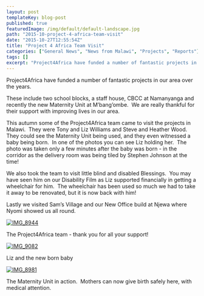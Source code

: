```yaml
---
layout: post
templateKey: blog-post
published: true
featuredImage: /img/default/default-landscape.jpg
path: "2015-10-project-4-africa-team-visit"
date: "2015-10-27T12:55:54Z"
title: "Project 4 Africa Team Visit"
categories: ["General News", "News from Malawi", "Projects", "Reports"]
tags: []
excerpt: "Project4Africa have funded a number of fantastic projects in our area over the years.These include ..."
---
```


Project4Africa have funded a number of fantastic projects in our area over the years.

These include two school blocks, a staff house, CBCC at Namanyanga and recently the new Maternity Unit at M’bang’ombe.  We are really thankful for their support with improving lives in our area.

This autumn some of the Project4Africa team came to visit the projects in Malawi.  They were Tony and Liz Williams and Steve and Heather Wood.  They could see the Maternity Unit being used, and they even witnessed a baby being born.  In one of the photos you can see Liz holding her.  The photo was taken only a few minutes after the baby was born - in the corridor as the delivery room was being tiled by Stephen Johnson at the time!

We also took the team to visit little blind and disabled Blessings.  You may have seen him on our Disability Film as Liz supported financially in getting a wheelchair for him.  The wheelchair has been used so much we had to take it away to be renovated, but it is now back with him!

Lastly we visited Sam’s Village and our New Office build at Njewa where Nyomi showed us all round.

[![IMG_8944](https://f000.backblazeb2.com/file/avm-wp-uploads/2015/10/IMG_8944-300x225.jpg)](https://f000.backblazeb2.com/file/avm-wp-uploads/2015/10/IMG_8944.jpg)

The Project4Africa team - thank you for all your support!

[![IMG_9082](https://f000.backblazeb2.com/file/avm-wp-uploads/2015/10/IMG_9082-225x300.jpg)](https://f000.backblazeb2.com/file/avm-wp-uploads/2015/10/IMG_9082.jpg)

Liz and the new born baby

[![IMG_8981](https://f000.backblazeb2.com/file/avm-wp-uploads/2015/10/IMG_8981-225x300.jpg)](https://f000.backblazeb2.com/file/avm-wp-uploads/2015/10/IMG_8981.jpg)

The Maternity Unit in action.  Mothers can now give birth safely here, with medical attention.
